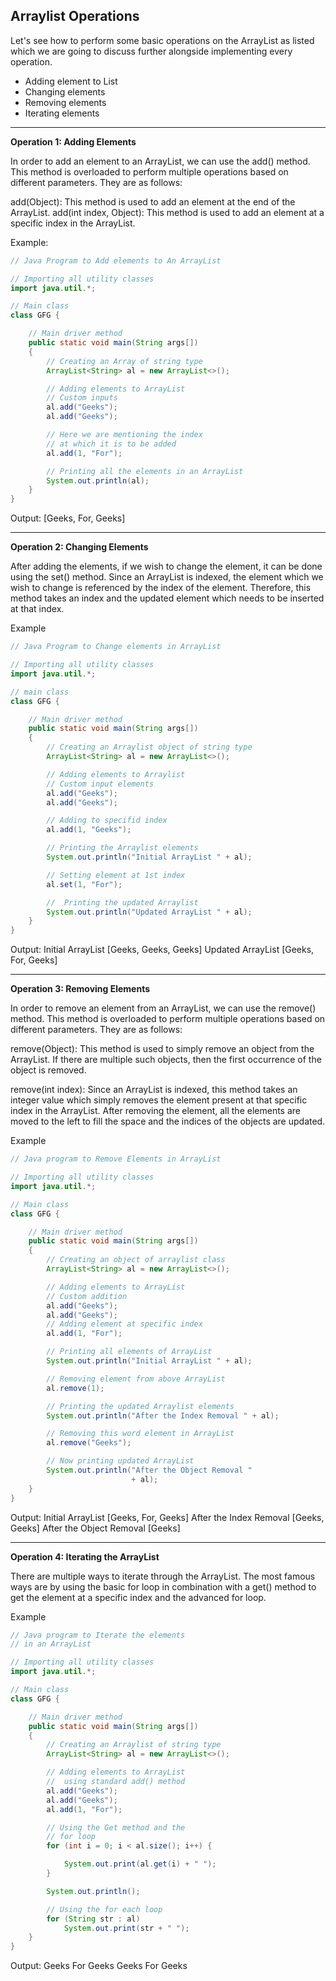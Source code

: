## Arraylist Operations

Let's see how to perform some basic operations on the ArrayList as listed which we are going to discuss further alongside implementing every operation. 

* Adding element to List
* Changing elements
* Removing elements
* Iterating elements  

---

**Operation 1: Adding Elements**

In order to add an element to an ArrayList, we can use the add() method. This method is overloaded to perform multiple operations based on different parameters. They are as follows:   

add(Object): This method is used to add an element at the end of the ArrayList.
add(int index, Object): This method is used to add an element at a specific index in the ArrayList.
 
Example:
```java
// Java Program to Add elements to An ArrayList

// Importing all utility classes
import java.util.*;

// Main class
class GFG {

    // Main driver method
    public static void main(String args[])
    {
        // Creating an Array of string type
        ArrayList<String> al = new ArrayList<>();

        // Adding elements to ArrayList
        // Custom inputs
        al.add("Geeks");
        al.add("Geeks");

        // Here we are mentioning the index
        // at which it is to be added
        al.add(1, "For");

        // Printing all the elements in an ArrayList
        System.out.println(al);
    }
}
```
Output: 
[Geeks, For, Geeks]

---

**Operation 2: Changing Elements**

After adding the elements, if we wish to change the element, it can be done using the set() method. Since an ArrayList is indexed, the element which we wish to change is referenced by the index of the element. Therefore, this method takes an index and the updated element which needs to be inserted at that index. 

Example
```java
// Java Program to Change elements in ArrayList

// Importing all utility classes
import java.util.*;

// main class
class GFG {

    // Main driver method
    public static void main(String args[])
    {
        // Creating an Arraylist object of string type
        ArrayList<String> al = new ArrayList<>();

        // Adding elements to Arraylist
        // Custom input elements
        al.add("Geeks");
        al.add("Geeks");

        // Adding to specifid index
        al.add(1, "Geeks");

        // Printing the Arraylist elements
        System.out.println("Initial ArrayList " + al);

        // Setting element at 1st index
        al.set(1, "For");

        //  Printing the updated Arraylist
        System.out.println("Updated ArrayList " + al);
    }
}
```
Output: 
Initial ArrayList [Geeks, Geeks, Geeks]
Updated ArrayList [Geeks, For, Geeks]

---

**Operation 3: Removing Elements**

In order to remove an element from an ArrayList, we can use the remove() method. This method is overloaded to perform multiple operations based on different parameters. They are as follows: 

remove(Object): This method is used to simply remove an object from the ArrayList. If there are multiple such objects, then the first occurrence of the object is removed.

remove(int index): Since an ArrayList is indexed, this method takes an integer value which simply removes the element present at that specific index in the ArrayList. After removing the element, all the elements are moved to the left to fill the space and the indices of the objects are updated.
 
Example

```java
// Java program to Remove Elements in ArrayList

// Importing all utility classes
import java.util.*;

// Main class
class GFG {

    // Main driver method
    public static void main(String args[])
    {
        // Creating an object of arraylist class
        ArrayList<String> al = new ArrayList<>();

        // Adding elements to ArrayList
        // Custom addition
        al.add("Geeks");
        al.add("Geeks");
        // Adding element at specific index
        al.add(1, "For");

        // Printing all elements of ArrayList
        System.out.println("Initial ArrayList " + al);

        // Removing element from above ArrayList
        al.remove(1);

        // Printing the updated Arraylist elements
        System.out.println("After the Index Removal " + al);

        // Removing this word element in ArrayList
        al.remove("Geeks");

        // Now printing updated ArrayList
        System.out.println("After the Object Removal "
                           + al);
    }
}
```
Output: 
Initial ArrayList [Geeks, For, Geeks]
After the Index Removal [Geeks, Geeks]
After the Object Removal [Geeks]

---

**Operation 4: Iterating the ArrayList**

There are multiple ways to iterate through the ArrayList. The most famous ways are by using the basic for loop in combination with a get() method to get the element at a specific index and the advanced for loop. 

Example
```java
// Java program to Iterate the elements
// in an ArrayList

// Importing all utility classes
import java.util.*;

// Main class
class GFG {

    // Main driver method
    public static void main(String args[])
    {
        // Creating an Arraylist of string type
        ArrayList<String> al = new ArrayList<>();

        // Adding elements to ArrayList
        //  using standard add() method
        al.add("Geeks");
        al.add("Geeks");
        al.add(1, "For");

        // Using the Get method and the
        // for loop
        for (int i = 0; i < al.size(); i++) {

            System.out.print(al.get(i) + " ");
        }

        System.out.println();

        // Using the for each loop
        for (String str : al)
            System.out.print(str + " ");
    }
}
```
Output: 
Geeks For Geeks 
Geeks For Geeks

